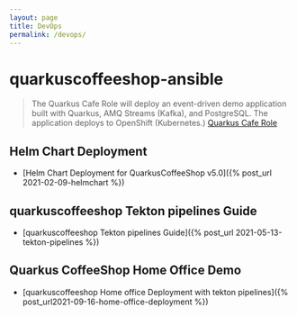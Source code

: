 ```yaml
---
layout: page
title: DevOps
permalink: /devops/
---
```


# quarkuscoffeeshop-ansible
> The Quarkus Cafe Role will deploy an event-driven demo application built with Quarkus, AMQ Streams (Kafka), and PostgreSQL. The application deploys to OpenShift (Kubernetes.) 
[Quarkus Cafe Role](https://github.com/quarkuscoffeeshop/quarkuscoffeeshop-ansible)

## Helm Chart Deployment
* [Helm Chart Deployment for QuarkusCoffeeShop v5.0]({% post_url 2021-02-09-helmchart %})

## quarkuscoffeeshop Tekton pipelines Guide
* [quarkuscoffeeshop Tekton pipelines Guide]({% post_url 2021-05-13-tekton-pipelines %})

## Quarkus CoffeeShop Home Office Demo
* [quarkuscoffeeshop Home office Deployment with tekton pipelines]({% post_url2021-09-16-home-office-deployment %})